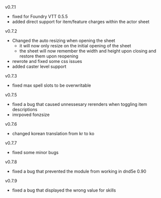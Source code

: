 v0.7.1
 - fixed for Foundry VTT 0.5.5
 - added direct support for item/feature charges within the actor sheet
 
v0.7.2
  - Changed the auto resizing when opening the sheet
    - it will now only resize on the initial opening of the sheet
    - the sheet will now remember the width and height upon closing and restore them upon reopening
  - rewrote and fixed some css issues
  - added caster level support
  
v0.7.3
 - fixed max spell slots to be overwritable

v0.7.5
 - fixed a bug that caused unnessesary rerenders when toggling item descriptions
 - imrpoved fonzsize

v0.7.6
 - changed korean translation from kr to ko

v0.7.7
 - fixed some minor bugs
 
v0.7.8
 - fixed a bug that prevented the module from working in dnd5e 0.90
 
 v0.7.9
 - fixed a bug that displayed the wrong value for skills
